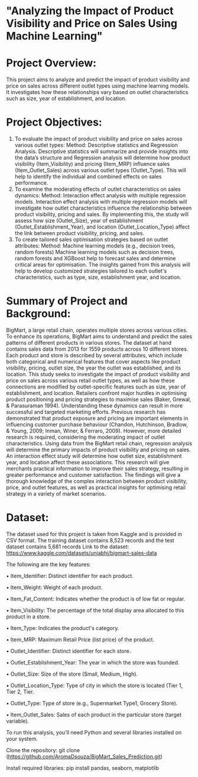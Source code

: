 # "Analyzing the Impact of Product Visibility and Price on Sales Using Machine Learning"

# Project Overview:
This project aims to analyze and predict the impact of product visibility and price on sales across different outlet types using machine learning models. It investigates how these relationships vary based on outlet characteristics such as size, year of establishment, and location.

# Project Objectives:
1.	To evaluate the impact of product visibility and price on sales across various outlet types:
Method: Descriptive statistics and Regression Analysis.
Descriptive statistics will summarize and provide insights into the data’s structure and Regression analysis will determine how product visibility (Item_Visibility) and pricing (Item_MRP) influence sales (Item_Outlet_Sales) across various outlet types (Outlet_Type). This will help to identify the individual and combined effects on sales performance.
2.	To examine the moderating effects of outlet characteristics on sales dynamics:
Method: Interaction effect analysis with multiple regression models.
Interaction effect analysis with multiple regression models will investigate how outlet characteristics influence the relationship between product visibility, pricing and sales. By implementing this, the study will assess how size (Outlet_Size), year of establishment (Outlet_Establishment_Year), and location (Outlet_Location_Type) affect the link between product visibility, pricing, and sales.
3.	To create tailored sales optimisation strategies based on outlet attributes:
Method: Machine learning models (e.g., decision trees, random forests) 
Machine learning models such as decision trees, random forests and XGBoost help to forecast sales and determine critical areas for optimisation. The insights gained from this analysis will help to develop customized strategies tailored to each outlet's characteristics, such as type, size, establishment year, and location.


# Summary of Project and Background:
BigMart, a large retail chain, operates multiple stores across various cities. To enhance its operations, BigMart aims to understand and predict the sales patterns of different products in various stores. The dataset at hand contains sales data from 2013 for 1559 products across 10 different stores. Each product and store is described by several attributes, which include both categorical and numerical features that cover aspects like product visibility, pricing, outlet size, the year the outlet was established, and its location. 
This study seeks to investigate the impact of product visibility and price on sales across various retail outlet types, as well as how these connections are modified by outlet-specific features such as size, year of establishment, and location. Retailers confront major hurdles in optimising product positioning and pricing strategies to maximise sales (Baker, Grewal, & Parasuraman 1994). Understanding these dynamics can result in more successful and targeted marketing efforts. Previous research has demonstrated that product exposure and pricing are important elements in influencing customer purchase behaviour (Chandon, Hutchinson, Bradlow, & Young, 2009; Inman, Winer, & Ferraro, 2009). However, more detailed research is required, considering the moderating impact of outlet characteristics.
Using data from the BigMart retail chain, regression analysis will determine the primary impacts of product visibility and pricing on sales. An interaction effect study will determine how outlet size, establishment year, and location affect these associations. This research will give merchants practical information to improve their sales strategy, resulting in greater performance and customer satisfaction. The findings will give a thorough knowledge of the complex interaction between product visibility, price, and outlet features, as well as practical insights for optimising retail strategy in a variety of market scenarios.


# Dataset: 
The dataset used for this project is taken from Kaggle and is provided in CSV format. The training dataset contains 8,523 records and the test dataset contains 5,681 records
Link to the dataset: https://www.kaggle.com/datasets/uniabhi/bigmart-sales-data

The following are the key features:

•	Item_Identifier: Distinct identifier for each product.

•	Item_Weight: Weight of each product.

•	Item_Fat_Content: Indicates whether the product is of low fat or regular.

•	Item_Visibility: The percentage of the total display area allocated to this product in a store.

•	Item_Type: Indicates the product's category.

•	Item_MRP: Maximum Retail Price (list price) of the product.

•	Outlet_Identifier: Distinct identifier for each store.

•	Outlet_Establishment_Year: The year in which the store was founded.

•	Outlet_Size: Size of the store (Small, Medium, High).

•	Outlet_Location_Type: Type of city in which the store is located (Tier 1, Tier 2, Tier.

•	Outlet_Type: Type of store (e.g., Supermarket Type1, Grocery Store).

•	Item_Outlet_Sales: Sales of each product in the particular store (target variable).

To run this analysis, you'll need Python and several libraries installed on your system.

Clone the repository: git clone (https://github.com/AromaDsouza/BigMart_Sales_Prediction.git)

Install required libraries: pip install pandas, seaborn, matplotlib
